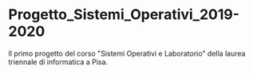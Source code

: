 # Progetto_Sistemi_Operativi_2019-2020
Il primo progetto del corso "Sistemi Operativi e Laboratorio" della laurea triennale di informatica a Pisa.

